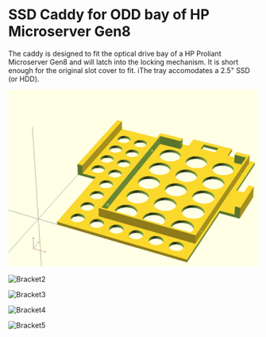 # SSD Caddy for ODD bay of HP Microserver Gen8

The caddy is designed to fit the optical drive bay of a HP Proliant Microserver
Gen8 and will latch into the locking mechanism. It is short enough for the
original slot cover to fit. iThe tray accomodates a 2.5" SSD (or HDD).

![Bracket1](img/bracket1.png)

![Bracket2](img/bracket2.jpg)

![Bracket3](img/bracket3.jpg)

![Bracket4](img/bracket4.jpg)

![Bracket5](img/bracket5.jpg)
